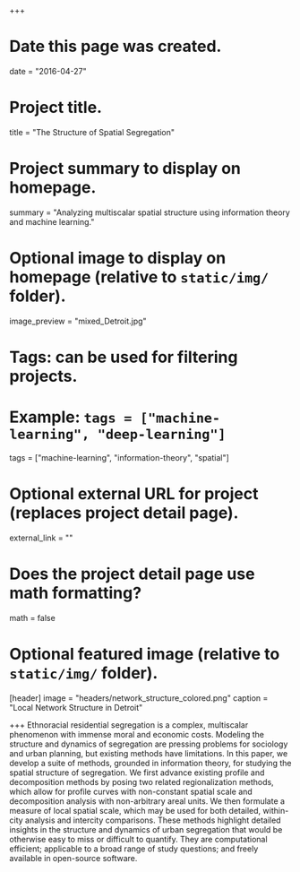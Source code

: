 +++
# Date this page was created.
date = "2016-04-27"

# Project title.
title = "The Structure of Spatial Segregation"

# Project summary to display on homepage.
summary = "Analyzing multiscalar spatial structure using information theory and machine learning."

# Optional image to display on homepage (relative to `static/img/` folder).
image_preview = "mixed_Detroit.jpg"

# Tags: can be used for filtering projects.
# Example: `tags = ["machine-learning", "deep-learning"]`
tags = ["machine-learning", "information-theory", "spatial"]

# Optional external URL for project (replaces project detail page).
external_link = ""

# Does the project detail page use math formatting?
math = false

# Optional featured image (relative to `static/img/` folder).
[header]
image = "headers/network_structure_colored.png"
caption = "Local Network Structure in Detroit"

+++
Ethnoracial residential segregation is a complex, multiscalar phenomenon with immense moral and economic costs. Modeling the structure and dynamics of segregation are pressing problems for sociology and urban planning, but existing methods have limitations. In this paper, we develop a suite of methods, grounded in information theory, for studying the spatial structure of segregation. We first advance existing profile and decomposition methods by posing two related regionalization methods, which allow for profile curves with non-constant spatial scale and decomposition analysis with non-arbitrary areal units. We then formulate a measure of local spatial scale, which may be used for both detailed, within-city analysis and intercity comparisons. These methods highlight detailed insights in the structure and dynamics of urban segregation that would be otherwise easy to miss or difficult to quantify. They are computational efficient; applicable to a broad range of study questions; and freely available in open-source software. 